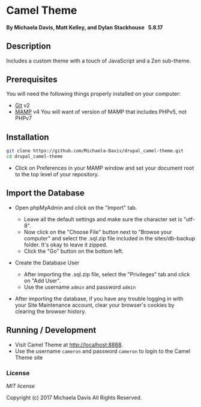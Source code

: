 # Camel Theme

#### By Michaela Davis, Matt Kelley, and Dylan Stackhouse   &nbsp; 5.8.17

## Description

Includes a custom theme with a touch of JavaScript and a Zen sub-theme.

## Prerequisites

You will need the following things properly installed on your computer:

* [Git](https://git-scm.com/) v2
* [MAMP](https://www.mamp.info/en/downloads/) v4
  You will want of version of MAMP that includes PHPv5, not PHPv7


## Installation

```bash
git clone https://github.com/Michaela-Davis/drupal_camel-theme.git
cd drupal_camel-theme
```

* Click on Preferences in your MAMP window and set your document root to the top level of your repository.


## Import the Database

* Open phpMyAdmin and click on the "Import" tab.
  * Leave all the default settings and make sure the character set is "utf-8".
  * Now click on the "Choose File" button next to "Browse your computer" and select the .sql.zip file included in the sites/db-backup folder. It's okay to leave it zipped.
  * Click the "Go" button on the bottom left.

* Create the Database User
  * After importing the .sql.zip file, select the "Privileges" tab and click on "Add User".
  * Use the username `admin` and password `admin`

* After importing the database, if you have any trouble logging in with your Site Maintenance account, clear your browser's cookies by clearing the browser history.


## Running / Development

* Visit Camel Theme at [http://localhost:8888](http://localhost:8888).
* Use the username `cameron` and password `cameron` to login to the Camel Theme site


### License

*MIT license*


Copyright (c) 2017 Michaela Davis All Rights Reserved.
